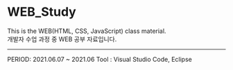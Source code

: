 # WEB_Study
This is the WEB(HTML, CSS, JavaScript) class material.      
개발자 수업 과정 중 WEB 공부 자료입니다.     
___
PERIOD: 2021.06.07 ~ 2021.06
Tool : Visual Studio Code, Eclipse   
